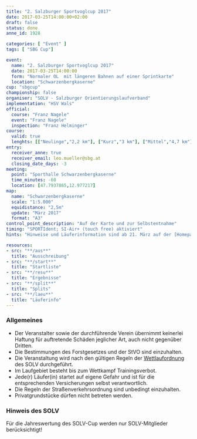 ```yaml
---
title: "2. Salzburger Sportvoglcup 2017"
date: 2017-03-25T14:00:00+02:00
draft: false
status: done
anne_id: 1928

categories: [ "Event" ]
tags: [ "SBG Cup"]

event:
  name: "2. Salzburger Sportvoglcup 2017"
  date: 2017-03-25T14:00:00
  form: "Normaler OL  mit längeren Bahnen auf einer Sprintkarte"
  location: "Schwarzenbergkaserne"
cup: "sbgcup"
championship: false
organiser: "SOLV - Salzburger Orientierungslaufverband"
implementation: "HSV Wals" 
official:
  course: "Franz Nagele"
  event: "Franz Nagele"
  inspection: "Franz Helminger"
course:
  valid: true
  lenghts: [["Neulinge","2,2 km"], ["Kurz","3 km"], ["Mittel","4,7 km"], ["Lang","6,3 km"]]
entry:
  receiver_anne: true
  receiver_email: leo.mueller@sbg.at
  closing_date_days: -3
meeting:
  point: "Sporthalle Schwarzenbergkaserne"
  time_minutes: -60
  location: [47.7937865,12.977217]
map:
  name: "Schwarzenbergkaserne"
  scale: "1:5.000"
  equidistance: "2,5m"
  update: "März 2017"
  format: "A3"
control_point_description: "Auf der Karte und zur Selbstentnahme"
timing: "SPORTIdent; SI-Air+ (touch free) aktiviert"
hints: "Hinweise und Läuferinformation sind ab 21. März auf der [Homepage des HSV Wals](http://www.orientierungslauf-wals.at), auf der [Website des SOLV](http://www.ol-sbg.at) und ANNE ersichtlich"

resources:
- src: "**/aus**"
  title: "Ausschreibung"
- src: "**/start**"
  title: "Startliste"
- src: "**/resu**"
  title: "Ergebnisse"
- src: "**/split**"
  title: "Splits"
- src: "**/laeu**"
  title: "Läuferinfo"
---
```


### Allgemeines

- Der Veranstalter sowie der durchführende Verein übernimmt keinerlei Haftung für auftretende Schäden jeglicher Art, auch nicht gegenüber Dritten.
- Die Bestimmungen des Forstgesetzes und der StVO sind einzuhalten.
- Die Veranstaltung wird nach den gültigen Regeln der [Wettlaufordnung](../../wettlaufordnung) des SOLV durchgeführt.
- Im Laufgebiet besteht bis zum Wettkampf Trainingsverbot.
- Jede\(r) Läufer(in) startet auf eigene Gefahr und ist für die entsprechenden Versicherungen selbst verantwortlich.
- Die Regeln der Straßenverkehrsordnung sind unbedingt einzuhalten.
- Privatgrundstücke dürfen nicht betreten werden.

### Hinweis des SOLV
Für die Jahreswertung des SOLV-Cup werden nur SOLV-Mitglieder berücksichtigt!